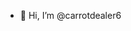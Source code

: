 - 👋 Hi, I’m @carrotdealer6
<!---
carrotdealer6/carrotdealer6 is a ✨ special ✨ repository because its `README.md` (this file) appears on your GitHub profile.
You can click the Preview link to take a look at your changes.
--->
